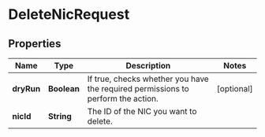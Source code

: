 

# DeleteNicRequest


## Properties

| Name | Type | Description | Notes |
|------------ | ------------- | ------------- | -------------|
|**dryRun** | **Boolean** | If true, checks whether you have the required permissions to perform the action. |  [optional] |
|**nicId** | **String** | The ID of the NIC you want to delete. |  |



